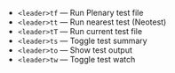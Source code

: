 
- `<leader>tf` — Run Plenary test file
- `<leader>tt` — Run nearest test (Neotest)
- `<leader>tT` — Run current test file
- `<leader>ts` — Toggle test summary
- `<leader>to` — Show test output
- `<leader>tw` — Toggle test watch